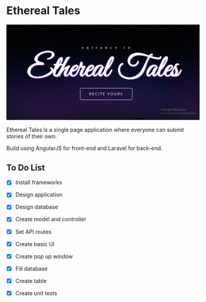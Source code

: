 # Ethereal Tales

![Ethereal Tales][jpg01]

Ethereal Tales is a single page application where everyone can submit stories of their own.

Build using AngularJS for front-end and Laravel for back-end.


## To Do List

- [x] Install frameworks
- [x] Design application
- [x] Design database
- [x] Create model and controller
- [x] Set API routes
- [x] Create basic UI
- [x] Create pop up window
- [x] Fill database
- [x] Create table
- [x] Create unit tests


[jpg01]: screenshots/1.jpg